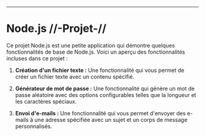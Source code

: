 
---

# Node.js //-Projet-//

Ce projet Node.js est une petite application qui démontre quelques fonctionnalités de base de Node.js. Voici un aperçu des fonctionnalités incluses dans ce projet :

1. **Création d'un fichier texte :** Une fonctionnalité qui vous permet de créer un fichier texte avec un contenu spécifié.

2. **Générateur de mot de passe :** Une fonctionnalité qui génère un mot de passe aléatoire avec des options configurables telles que la longueur et les caractères spéciaux.

3. **Envoi d'e-mails :** Une fonctionnalité qui vous permet d'envoyer des e-mails à une adresse spécifiée avec un sujet et un corps de message personnalisés.

